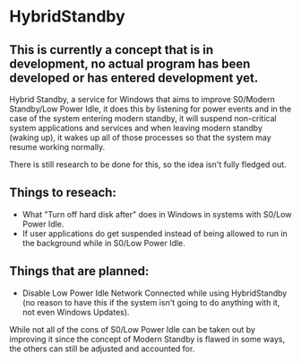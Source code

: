 # HybridStandby
## This is currently a concept that is in development, no actual program has been developed or has entered development yet.

Hybrid Standby, a service for Windows that aims to improve S0/Modern Standby/Low Power Idle, it does this by listening for power events and in the case of the system entering modern standby, it will suspend non-critical system applications and services and when leaving modern standby (waking up), it wakes up all of those processes so that the system may resume working normally.

There is still research to be done for this, so the idea isn't fully fledged out.

## Things to reseach:
- What "Turn off hard disk after" does in Windows in systems with S0/Low Power Idle.
- If user applications do get suspended instead of being allowed to run in the background while in S0/Low Power Idle.

## Things that are planned:
- Disable Low Power Idle Network Connected while using HybridStandby (no reason to have this if the system isn't going to do anything with it, not even Windows Updates).

While not all of the cons of S0/Low Power Idle can be taken out by improving it since the concept of Modern Standby is flawed in some ways, the others can still be adjusted and accounted for.
